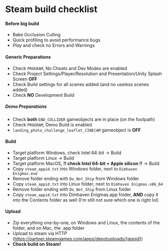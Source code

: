 # Steam build checklist

#### Before big build

- Bake Occlusion Culling
- Quick profiling to avoid performance bugs
- _Play_ and check no Errors and Warnings

#### Generic Preparations

- Check `PROGRAM`, No Cheats and Dev Modes are enabled
- Check Project Settings/Player/Resolution and Presentation/Unity Splash Screen **OFF**
- Check Build settings for all scenes added (and no useless scenes added)
- Check **NO** Development Build

##### Demo Preparations

- Check **both** `END_COLLIDER` gameobjects are in place (on the footpath)
- Check `PROGRAM`, Demo Build is enabled
- `landing_photo_challenge_leaflet_CINECAM` gameobject is **OFF**

#### Build

- Target platform Windows, check Intel 64-bit -> Build
- Target platform Linux -> Build
- Target platform MacOS, **!! check Intel 64-bit + Apple silicon !!** -> Build
- Copy `steam_appid.txt` into Windows folder, next to `Dimhaven Enigmas.exe`
- Remove folder ending with `Do_Not_Ship` from Windows folder
- Copy `steam_appid.txt` into Linux folder, next to `Dimhaven Enigmas.x86_64`
- Remove folder ending with `Do_Not_Ship` from Linux folder
- Copy `steam_appid.txt` into Dimhaven Enigmas.app folder, **AND** copy it into the Contents folder as well (I'm still not sure which one is right lol)

#### Upload

- Zip everything one-by-one, on Windows and Linux, the contents of the folder, and on Mac, the .app folder
- Upload to steam via HTTP (https://partner.steamgames.com/apps/depotuploads/{appid})
- **Check build on Steam!**
